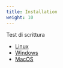 ```yaml
---
title: Installation
weight: 10
---
```


Test di scrittura
- <a href="/installation/linux/">Linux</a>
- <a href="/installation/win/">Windows</a>
- <a href="/installation/macos/">MacOS</a>
